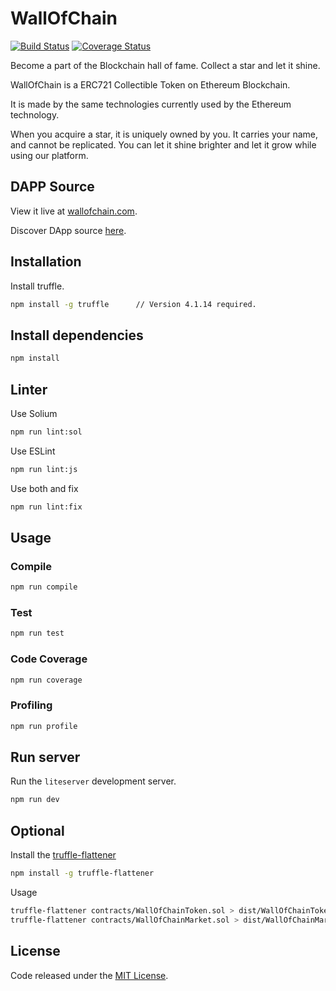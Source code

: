 # WallOfChain

[![Build Status](https://travis-ci.org/bc1tech/wallofchain.svg?branch=master)](https://travis-ci.org/bc1tech/wallofchain)
[![Coverage Status](https://coveralls.io/repos/github/bc1tech/wallofchain/badge.svg?branch=master)](https://coveralls.io/github/bc1tech/wallofchain?branch=master)

Become a part of the Blockchain hall of fame. Collect a star and let it shine.

WallOfChain is a ERC721 Collectible Token on Ethereum Blockchain.

It is made by the same technologies currently used by the Ethereum technology.

When you acquire a star, it is uniquely owned by you. It carries your name, and cannot be replicated. You can let it shine brighter and let it grow while using our platform.

## DAPP Source

View it live at [wallofchain.com](https://wallofchain.com/).

Discover DApp source [here](https://github.com/bc1tech/wallofchain/tree/site).  

## Installation

Install truffle.

```bash
npm install -g truffle      // Version 4.1.14 required.
```

## Install dependencies

```bash
npm install
```

## Linter

Use Solium

```bash
npm run lint:sol
```

Use ESLint

```bash
npm run lint:js
```

Use both and fix

```bash
npm run lint:fix
```

## Usage

### Compile

```bash
npm run compile
```

### Test 

```bash
npm run test 
```

### Code Coverage

```bash
npm run coverage
```

### Profiling

```bash
npm run profile
```

## Run server

Run the `liteserver` development server.

```bash
npm run dev
```

## Optional

Install the [truffle-flattener](https://github.com/alcuadrado/truffle-flattener)

```bash
npm install -g truffle-flattener
```
 
Usage 

```bash
truffle-flattener contracts/WallOfChainToken.sol > dist/WallOfChainToken.dist.sol
truffle-flattener contracts/WallOfChainMarket.sol > dist/WallOfChainMarket.dist.sol
```

## License

Code released under the [MIT License](https://github.com/bc1tech/wallofchain/blob/master/LICENSE).

